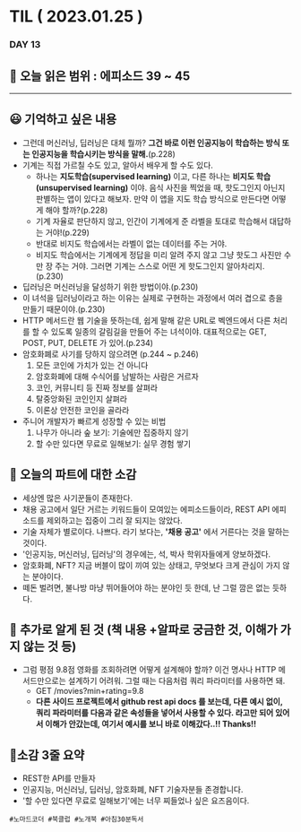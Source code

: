 # TIL ( 2023.01.25 )

### DAY 13

## 🔖 오늘 읽은 범위 : 에피소드 39 ~ 45

---


##  😃  기억하고 싶은 내용
- 그런데 머신러닝, 딥러닝은 대체 뭘까? **그건 바로 이런 인공지능이 학습하는 방식 또는 인공지능을 학습시키는 방식을 말해.**(p.228)
- 기계는 직접 가르칠 수도 있고, 알아서 배우게 할 수도 있다.
  - 하나는 **지도학습(supervised learning)** 이고, 다른 하나는 **비지도 학습(unsupervised learning)** 이야. 음식 사진을 찍었을 때, 핫도그인지 아닌지 판별하는 앱이 있다고 해보자. 만약 이 앱을 지도 학습 방식으로 만든다면 어떻게 해야 할까?(p.228)
  - 기계 자율로 판단하지 않고, 인간이 기계에게 준 라벨을 토대로 학습해서 대답하는 거야!(p.229)
  - 반대로 비지도 학습에서는 라벨이 없는 데이터를 주는 거야.
  - 비지도 학습에서는 기계에게 정답을 미리 알려 주지 않고 그냥 핫도그 사진만 수만 장 주는 거야. 그러면 기계는 스스로 어떤 게 핫도그인지 알아차리지.(p.230)
- 딥러닝은 머신러닝을 달성하기 위한 방법이야.(p.230)
- 이 녀석을 딥러닝이라고 하는 이유는 실제로 구현하는 과정에서 여러 겹으로 층을 만들기 때문이야.(p.230)
- HTTP 메서드란 웹 기술을 뜻하는데, 쉽게 말해 같은 URL로 벡엔드에서 다른 처리를 할 수 있도록 일종의 갈림길을 만들어 주는 녀석이야. 대표적으로는 GET, POST, PUT, DELETE 가 있어.(p.234)
- 암호화폐로 사기를 당하지 않으려면 (p.244 ~ p.246)
  1. 모든 코인에 가치가 있는 건 아니다
  2. 암호화폐에 대해 수식어를 남발하는 사람은 거르자
  3. 코인, 커뮤니티 등 진짜 정보를 살펴라
  4. 탈중앙화된 코인인지 살펴라
  5. 이론상 안전한 코인을 골라라
- 주니어 개발자가 빠르게 성장할 수 있는 비법
  1. 나무가 아니라 숲 보기: 기술에만 집중하지 않기
  2. 할 수만 있다면 무료로 일해보기: 실무 경험 쌓기

## 🤔 오늘의 파트에 대한 소감
- 세상엔 많은 사기꾼들이 존재한다.
- 채용 공고에서 일단 거르는 키워드들이 모여있는 에피소드들이라, REST API 에피소드를 제외하고는 집중이 그리 잘 되지는 않았다.
- 기술 자체가 별로이다. 나쁘다. 라기 보다는, **'채용 공고'** 에서 거른다는 것을 말하는 것이다.
- '인공지능, 머신러닝, 딥러닝'의 경우에는, 석, 박사 학위자들에게 양보하겠다.
- 암호화폐, NFT? 지금 버블이 많이 끼여 있는 상태고, 무엇보다 크게 관심이 가지 않는 분야이다.
- 떼돈 벌려면, 불나방 마냥 뛰어들어야 하는 분야인 듯 한데, 난 그럴 깜은 없는 듯하다.

## 🔎 추가로 알게 된 것 (책 내용 +알파로 궁금한 것, 이해가 가지 않는 것 등)
- 그럼 평점 9.8점 영화를 조회하려면 어떻게 설계해야 할까? 이건 명사나 HTTP 메서드만으로는 설계하기 어려워. 그럴 때는 다음처럼 쿼리 파라미터를 사용하면 돼.
  - GET /movies?min+rating=9.8
  - **다른 사이드 프로젝트에서 github rest api docs 를 보는데, 다른 예시 없이, 쿼리 파라미터를 다음과 같은 속성들을 넣어서 사용할 수 있다. 라고만 되어 있어서 이해가 안갔는데, 여기서 예시를 보니 바로 이해갔다..!! Thanks!!**

## 🤟소감 3줄 요약
- REST한 API를 만들자
- 인공지능, 머신러닝, 딥러닝, 암호화폐, NFT 기술자분들 존경합니다.
- '할 수만 있다면 무료로 일해보기'에는 너무 찌들었나 싶은 요즈음이다.


```
#노마드코더 #북클럽 #노개북 #아침30분독서 
```

